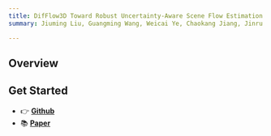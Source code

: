 ```yaml
---
title: DifFlow3D Toward Robust Uncertainty-Aware Scene Flow Estimation with Diffusion Model
summary: Jiuming Liu, Guangming Wang, Weicai Ye, Chaokang Jiang, Jinru Han, Zhe Liu, Guofeng Zhang, Dalong Du, Hesheng Wang* (CVPR 2024)

---
```


## Overview


## Get Started

- 👉 [**Github**](https://github.com/IRMVLab/DifFlow3D)
- 📚 [**Paper**](https://arxiv.org/pdf/2311.17456.pdf)

